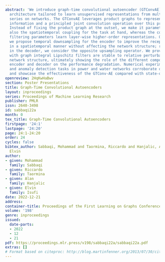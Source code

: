 ```yaml
---
abstract: 'We introduce graph-time convolutional autoencoder (GTConvAE), a novel spatiotemporal
  architecture tailored to learn unsupervised representations from multivariate time
  series on networks. The GTConvAE leverages product graphs to represent the spatiotemporal
  information and a principled joint convolution operation over this product graph.
  Instead of fixing the product graph at the outset, we make it parametric to learn
  also the spatiotemporal coupling for the task at hand, whereas the convolutional
  filtering parameters learn layer-wise higher-order representations. On top of this,
  we propose temporal downsampling for the encoder to improve the receptive field
  in a spatiotemporal manner without affecting the network structure; respectively,
  in the decoder, we consider the opposite upsampling operator. We prove the GTConvAEs
  with graph integral Lipschitz filters are stable to relative perturbations in the
  network structure, ultimately showing the role of the different components in the
  encoder and decoder on the performance degradation. Numerical experiments for denoising
  and anomaly detection tasks in power and water networks corroborate our finding
  and showcase the effectiveness of the GTConv-AE compared with state-of-the-art alternatives. '
openreview: 2HqKwHaBwv
section: Poster Presentations
title: Graph-Time Convolutional Autoencoders
layout: inproceedings
series: Proceedings of Machine Learning Research
publisher: PMLR
issn: 2640-3498
id: sabbaqi22a
month: 0
tex_title: Graph-Time Convolutional Autoencoders
firstpage: '24:1'
lastpage: '24:20'
page: 24:1-24:20
order: 24
cycles: false
bibtex_author: Sabbaqi, Mohammad and Taormina, Riccardo and Hanjalic, Alan and Isufi,
  Elvin
author:
- given: Mohammad
  family: Sabbaqi
- given: Riccardo
  family: Taormina
- given: Alan
  family: Hanjalic
- given: Elvin
  family: Isufi
date: 2022-12-21
address:
container-title: Proceedings of the First Learning on Graphs Conference
volume: '198'
genre: inproceedings
issued:
  date-parts:
  - 2022
  - 12
  - 21
pdf: https://proceedings.mlr.press/v198/sabbaqi22a/sabbaqi22a.pdf
extras: []
# Format based on citeproc: http://blog.martinfenner.org/2013/07/30/citeproc-yaml-for-bibliographies/
---
```

